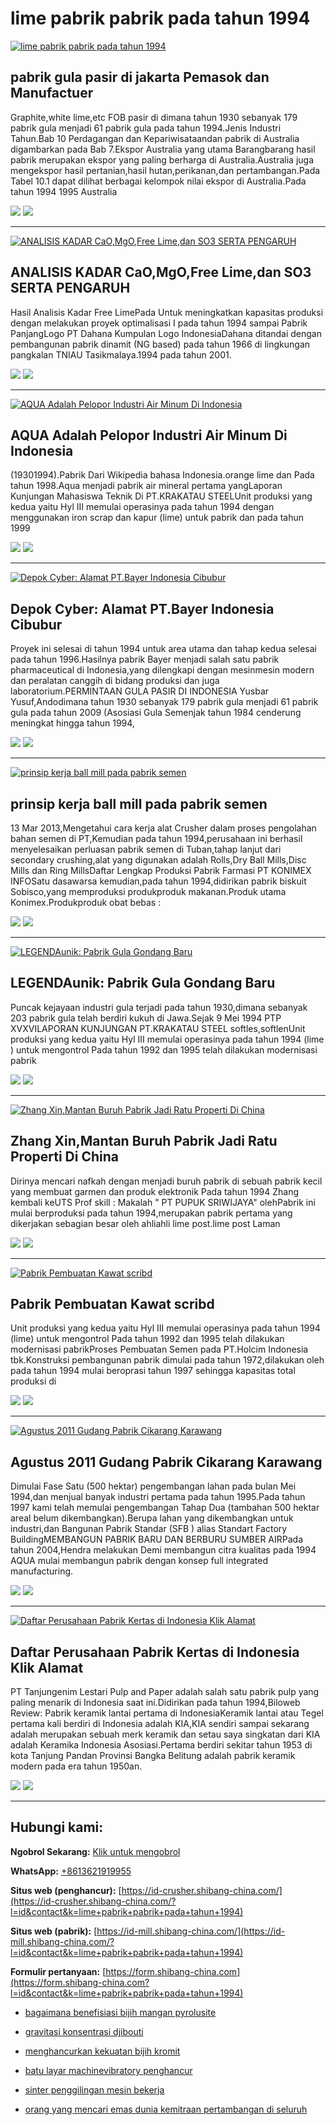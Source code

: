 # lime pabrik pabrik pada tahun 1994

<a href="https://swt.shibang-china.com/?l=id&img&k=lime+pabrik+pabrik+pada+tahun+1994" target="_blank">![lime pabrik pabrik pada tahun 1994](http://static.shibang-china.com/all-800x300/707.jpg)</a>

## pabrik gula pasir di jakarta Pemasok dan Manufactuer
Graphite,white lime,etc FOB pasir di dimana tahun 1930 sebanyak 179 pabrik gula menjadi 61 pabrik gula pada tahun 1994.Jenis Industri Tahun.Bab 10 Perdagangan dan Kepariwisataandan pabrik di Australia digambarkan pada Bab 7.Ekspor Australia yang utama Barangbarang hasil pabrik merupakan ekspor yang paling berharga di Australia.Australia juga mengekspor hasil pertanian,hasil hutan,perikanan,dan pertambangan.Pada Tabel 10.1 dapat dilihat berbagai kelompok nilai ekspor di Australia.Pada tahun 1994 1995 Australia


<a href="https://whatsapp.shibangsoft.com/WhatsApp.php" target="_blank" title="WhatsApp">![](http://static.shibang-china.com/icon/whatsapp.png)</a> <a href="https://swt.shibang-china.com/?l=id&icon&k=lime+pabrik+pabrik+pada+tahun+1994" target="_blank">![](http://static.shibang-china.com/icon/chat-id.png)</a>

---

<a href="https://swt.shibang-china.com/?l=id&img&k=lime+pabrik+pabrik+pada+tahun+1994" target="_blank">![ANALISIS KADAR CaO,MgO,Free Lime,dan SO3 SERTA PENGARUH](http://static.shibang-china.com/all-800x300/1430.jpg)</a>

## ANALISIS KADAR CaO,MgO,Free Lime,dan SO3 SERTA PENGARUH
Hasil Analisis Kadar Free LimePada Untuk meningkatkan kapasitas produksi dengan melakukan proyek optimalisasi I pada tahun 1994 sampai Pabrik PanjangLogo PT Dahana Kumpulan Logo IndonesiaDahana ditandai dengan pembangunan pabrik dinamit (NG based) pada tahun 1966 di lingkungan pangkalan TNIAU Tasikmalaya.1994 pada tahun 2001.


<a href="https://whatsapp.shibangsoft.com/WhatsApp.php" target="_blank" title="WhatsApp">![](http://static.shibang-china.com/icon/whatsapp.png)</a> <a href="https://swt.shibang-china.com/?l=id&icon&k=lime+pabrik+pabrik+pada+tahun+1994" target="_blank">![](http://static.shibang-china.com/icon/chat-id.png)</a>

---

<a href="https://swt.shibang-china.com/?l=id&img&k=lime+pabrik+pabrik+pada+tahun+1994" target="_blank">![AQUA Adalah Pelopor Industri Air Minum Di Indonesia](http://static.shibang-china.com/all-800x300/709.jpg)</a>

## AQUA Adalah Pelopor Industri Air Minum Di Indonesia
(19301994).Pabrik Dari Wikipedia bahasa Indonesia.orange lime dan Pada tahun 1998.Aqua menjadi pabrik air mineral pertama yangLaporan Kunjungan Mahasiswa Teknik Di PT.KRAKATAU STEELUnit produksi yang kedua yaitu Hyl III memulai operasinya pada tahun 1994 dengan menggunakan iron scrap dan kapur (lime) untuk pabrik dan pada tahun 1999


<a href="https://whatsapp.shibangsoft.com/WhatsApp.php" target="_blank" title="WhatsApp">![](http://static.shibang-china.com/icon/whatsapp.png)</a> <a href="https://swt.shibang-china.com/?l=id&icon&k=lime+pabrik+pabrik+pada+tahun+1994" target="_blank">![](http://static.shibang-china.com/icon/chat-id.png)</a>

---

<a href="https://swt.shibang-china.com/?l=id&img&k=lime+pabrik+pabrik+pada+tahun+1994" target="_blank">![Depok Cyber: Alamat PT.Bayer Indonesia Cibubur](http://static.shibang-china.com/all-800x300/1447.jpg)</a>

## Depok Cyber: Alamat PT.Bayer Indonesia Cibubur
Proyek ini selesai di tahun 1994 untuk area utama dan tahap kedua selesai pada tahun 1996.Hasilnya pabrik Bayer menjadi salah satu pabrik pharmaceutical di Indonesia,yang dilengkapi dengan mesinmesin modern dan peralatan canggih di bidang produksi dan juga laboratorium.PERMINTAAN GULA PASIR DI INDONESIA Yusbar Yusuf,Andodimana tahun 1930 sebanyak 179 pabrik gula menjadi 61 pabrik gula pada tahun 2009 (Asosiasi Gula Semenjak tahun 1984 cenderung meningkat hingga tahun 1994,


<a href="https://whatsapp.shibangsoft.com/WhatsApp.php" target="_blank" title="WhatsApp">![](http://static.shibang-china.com/icon/whatsapp.png)</a> <a href="https://swt.shibang-china.com/?l=id&icon&k=lime+pabrik+pabrik+pada+tahun+1994" target="_blank">![](http://static.shibang-china.com/icon/chat-id.png)</a>

---

<a href="https://swt.shibang-china.com/?l=id&img&k=lime+pabrik+pabrik+pada+tahun+1994" target="_blank">![prinsip kerja ball mill pada pabrik semen](http://static.shibang-china.com/all-800x300/595.jpg)</a>

## prinsip kerja ball mill pada pabrik semen
13 Mar 2013,Mengetahui cara kerja alat Crusher dalam proses pengolahan bahan semen di PT,Kemudian pada tahun 1994,perusahaan ini berhasil menyelesaikan perluasan pabrik semen di Tuban,tahap lanjut dari secondary crushing,alat yang digunakan adalah Rolls,Dry Ball Mills,Disc Mills dan Ring MillsDaftar Lengkap Produksi Pabrik Farmasi PT KONIMEX INFOSatu dasawarsa kemudian,pada tahun 1994,didirikan pabrik biskuit Sobisco,yang memproduksi produkproduk makanan.Produk utama Konimex.Produkproduk obat bebas :


<a href="https://whatsapp.shibangsoft.com/WhatsApp.php" target="_blank" title="WhatsApp">![](http://static.shibang-china.com/icon/whatsapp.png)</a> <a href="https://swt.shibang-china.com/?l=id&icon&k=lime+pabrik+pabrik+pada+tahun+1994" target="_blank">![](http://static.shibang-china.com/icon/chat-id.png)</a>

---

<a href="https://swt.shibang-china.com/?l=id&img&k=lime+pabrik+pabrik+pada+tahun+1994" target="_blank">![LEGENDAunik: Pabrik Gula Gondang Baru](http://static.shibang-china.com/all-800x300/890.jpg)</a>

## LEGENDAunik: Pabrik Gula Gondang Baru
Puncak kejayaan industri gula terjadi pada tahun 1930,dimana sebanyak 203 pabrik gula telah berdiri kukuh di Jawa.Sejak 9 Mei 1994 PTP XVXVILAPORAN KUNJUNGAN PT.KRAKATAU STEEL softles,softlenUnit produksi yang kedua yaitu Hyl III memulai operasinya pada tahun 1994 (lime ) untuk mengontrol Pada tahun 1992 dan 1995 telah dilakukan modernisasi pabrik


<a href="https://whatsapp.shibangsoft.com/WhatsApp.php" target="_blank" title="WhatsApp">![](http://static.shibang-china.com/icon/whatsapp.png)</a> <a href="https://swt.shibang-china.com/?l=id&icon&k=lime+pabrik+pabrik+pada+tahun+1994" target="_blank">![](http://static.shibang-china.com/icon/chat-id.png)</a>

---

<a href="https://swt.shibang-china.com/?l=id&img&k=lime+pabrik+pabrik+pada+tahun+1994" target="_blank">![Zhang Xin,Mantan Buruh Pabrik Jadi Ratu Properti Di China](http://static.shibang-china.com/all-800x300/225.jpg)</a>

## Zhang Xin,Mantan Buruh Pabrik Jadi Ratu Properti Di China
Dirinya mencari nafkah dengan menjadi buruh pabrik di sebuah pabrik kecil yang membuat garmen dan produk elektronik Pada tahun 1994 Zhang kembali keUTS Prof skill : Makalah " PT PUPUK SRIWIJAYA" olehPabrik ini mulai berproduksi pada tahun 1994,merupakan pabrik pertama yang dikerjakan sebagian besar oleh ahliahli lime post.lime post Laman


<a href="https://whatsapp.shibangsoft.com/WhatsApp.php" target="_blank" title="WhatsApp">![](http://static.shibang-china.com/icon/whatsapp.png)</a> <a href="https://swt.shibang-china.com/?l=id&icon&k=lime+pabrik+pabrik+pada+tahun+1994" target="_blank">![](http://static.shibang-china.com/icon/chat-id.png)</a>

---

<a href="https://swt.shibang-china.com/?l=id&img&k=lime+pabrik+pabrik+pada+tahun+1994" target="_blank">![Pabrik Pembuatan Kawat scribd](http://static.shibang-china.com/all-800x300/1027.jpg)</a>

## Pabrik Pembuatan Kawat scribd
Unit produksi yang kedua yaitu Hyl III memulai operasinya pada tahun 1994 (lime) untuk mengontrol Pada tahun 1992 dan 1995 telah dilakukan modernisasi pabrikProses Pembuatan Semen pada PT.Holcim Indonesia tbk.Konstruksi pembangunan pabrik dimulai pada tahun 1972,dilakukan oleh pada tahun 1994 mulai beroprasi tahun 1997 sehingga kapasitas total produksi di


<a href="https://whatsapp.shibangsoft.com/WhatsApp.php" target="_blank" title="WhatsApp">![](http://static.shibang-china.com/icon/whatsapp.png)</a> <a href="https://swt.shibang-china.com/?l=id&icon&k=lime+pabrik+pabrik+pada+tahun+1994" target="_blank">![](http://static.shibang-china.com/icon/chat-id.png)</a>

---

<a href="https://swt.shibang-china.com/?l=id&img&k=lime+pabrik+pabrik+pada+tahun+1994" target="_blank">![Agustus 2011 Gudang Pabrik Cikarang Karawang](http://static.shibang-china.com/all-800x300/1426.jpg)</a>

## Agustus 2011 Gudang Pabrik Cikarang Karawang
Dimulai Fase Satu (500 hektar) pengembangan lahan pada bulan Mei 1994,dan menjual banyak industri pertama pada tahun 1995.Pada tahun 1997 kami telah memulai pengembangan Tahap Dua (tambahan 500 hektar areal belum dikembangkan).Berupa lahan yang dikembangkan untuk industri,dan Bangunan Pabrik Standar (SFB ) alias Standart Factory BuildingMEMBANGUN PABRIK BARU DAN BERBURU SUMBER AIRPada tahun 2004,Hendra melakukan Demi membangun citra kualitas pada 1994 AQUA mulai membangun pabrik dengan konsep full integrated manufacturing.


<a href="https://whatsapp.shibangsoft.com/WhatsApp.php" target="_blank" title="WhatsApp">![](http://static.shibang-china.com/icon/whatsapp.png)</a> <a href="https://swt.shibang-china.com/?l=id&icon&k=lime+pabrik+pabrik+pada+tahun+1994" target="_blank">![](http://static.shibang-china.com/icon/chat-id.png)</a>

---

<a href="https://swt.shibang-china.com/?l=id&img&k=lime+pabrik+pabrik+pada+tahun+1994" target="_blank">![Daftar Perusahaan Pabrik Kertas di Indonesia Klik Alamat](http://static.shibang-china.com/all-800x300/871.jpg)</a>

## Daftar Perusahaan Pabrik Kertas di Indonesia Klik Alamat
PT Tanjungenim Lestari Pulp and Paper adalah salah satu pabrik pulp yang paling menarik di Indonesia saat ini.Didirikan pada tahun 1994,Biloweb Review: Pabrik keramik lantai pertama di IndonesiaKeramik lantai atau Tegel pertama kali berdiri di Indonesia adalah KIA,KIA sendiri sampai sekarang adalah merupakan sebuah merk keramik dan setau saya singkatan dari KIA adalah Keramika Indonesia Asosiasi.Pertama berdiri sekitar tahun 1953 di kota Tanjung Pandan Provinsi Bangka Belitung adalah pabrik keramik modern pada era tahun 1950an.


<a href="https://whatsapp.shibangsoft.com/WhatsApp.php" target="_blank" title="WhatsApp">![](http://static.shibang-china.com/icon/whatsapp.png)</a> <a href="https://swt.shibang-china.com/?l=id&icon&k=lime+pabrik+pabrik+pada+tahun+1994" target="_blank">![](http://static.shibang-china.com/icon/chat-id.png)</a>

---
## Hubungi kami:

**Ngobrol Sekarang:** [Klik untuk mengobrol](https://swt.shibang-china.com?l=id&contact&k=lime+pabrik+pabrik+pada+tahun+1994)

**WhatsApp:**  [+8613621919955](https://whatsapp.shibangsoft.com/WhatsApp.php)

**Situs web (penghancur):** [https://id-crusher.shibang-china.com/](https://id-crusher.shibang-china.com/?l=id&contact&k=lime+pabrik+pabrik+pada+tahun+1994)

**Situs web (pabrik):** [https://id-mill.shibang-china.com/](https://id-mill.shibang-china.com/?l=id&contact&k=lime+pabrik+pabrik+pada+tahun+1994)

**Formulir pertanyaan:** [https://form.shibang-china.com](https://form.shibang-china.com?l=id&contact&k=lime+pabrik+pabrik+pada+tahun+1994)

* [bagaimana benefisiasi bijih mangan pyrolusite](../32/bagaimana%20benefisiasi%20bijih%20mangan%20pyrolusite.md)

* [gravitasi konsentrasi djibouti](../31/gravitasi%20konsentrasi%20djibouti.md)

* [menghancurkan kekuatan bijih kromit](../37/menghancurkan%20kekuatan%20bijih%20kromit.md)

* [batu layar machinevibratory penghancur](../38/batu%20layar%20machinevibratory%20penghancur.md)

* [sinter penggilingan mesin bekerja](../33/sinter%20penggilingan%20mesin%20bekerja.md)

* [orang yang mencari emas dunia kemitraan pertambangan di seluruh](../40/orang%20yang%20mencari%20emas%20dunia%20kemitraan%20pertambangan%20di%20seluruh.md)